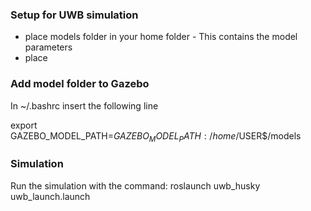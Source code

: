 ### Setup for UWB simulation
- place models folder in your home folder - This contains the model parameters
- place 

### Add model folder to Gazebo
In  ~/.bashrc insert the following line

export GAZEBO_MODEL_PATH=$GAZEBO_MODEL_PATH:/home/$USER$/models

### Simulation
Run the simulation with the command:
roslaunch uwb_husky uwb_launch.launch 

